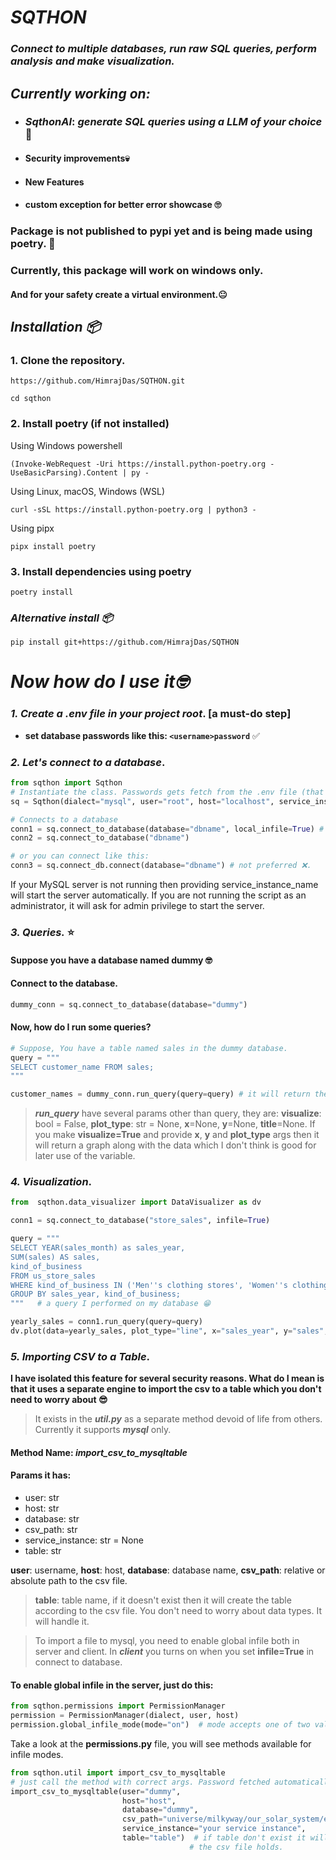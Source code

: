 # _SQTHON_


### _Connect to multiple databases, run raw SQL queries, perform analysis and make visualization._

## _Currently working on:_
- ### **_SqthonAI_**: _generate SQL queries using a LLM of your choice_ 🤖
- #### **Security improvements**💀
- #### **New Features**
- #### **custom exception for better error showcase** 🙄

### Package is not published to pypi yet and is being made using poetry. 🍕
### Currently, this package will work on windows only.
#### And for your safety create a virtual environment.😐

## _Installation 📦_

### 1. Clone the repository.
```
https://github.com/HimrajDas/SQTHON.git
```

```
cd sqthon
```

###  2. Install poetry (if not installed)
Using Windows powershell
```
(Invoke-WebRequest -Uri https://install.python-poetry.org -UseBasicParsing).Content | py -
```

Using Linux, macOS, Windows (WSL)
```
curl -sSL https://install.python-poetry.org | python3 -
```

Using pipx
```
pipx install poetry
```

### 3. Install dependencies using poetry
```
poetry install
```

### _Alternative install 📦_
`pip install git+https://github.com/HimrajDas/SQTHON`


# _Now how do I use it🤓_
### _1. Create a .env file in your project root_. [a must-do step]
   - **set database passwords like this: `<username>password`** ✅

### _2. Let's connect to a database_.
```python
from sqthon import Sqthon
# Instantiate the class. Passwords gets fetch from the .env file (that's why you have to create it)
sq = Sqthon(dialect="mysql", user="root", host="localhost", service_instance_name="MySQL service instance name")

# Connects to a database
conn1 = sq.connect_to_database(database="dbname", local_infile=True) # local_infile controls the infile settings for the client.
conn2 = sq.connect_to_database("dbname")

# or you can connect like this:
conn3 = sq.connect_db.connect(database="dbname") # not preferred ❌.
```

If your MySQL server is not running then providing service_instance_name will start the server automatically.
If you are not running the script as an administrator, it will ask for admin privilege to start the server.


### _3. Queries._ ⭐
#### Suppose you have a database named dummy 🤓
#### Connect to the database.
```python
dummy_conn = sq.connect_to_database(database="dummy")
```

#### Now, how do I run some queries?
```python
# Suppose, You have a table named sales in the dummy database.
query = """
SELECT customer_name FROM sales;
"""

customer_names = dummy_conn.run_query(query=query) # it will return the result as pandas dataframe.
```

> **_run_query_** have several params other than query, they are: **visualize**: bool = False,
                  **plot_type**: str = None,
                  **x**=None,
                  **y**=None,
                  **title**=None.
> If you make **visualize=True** and provide **x**, **y** and **plot_type** args then it will return a graph along with
> the data which I don't think is good for later use of the variable.

### _4. Visualization_.
```python
from  sqthon.data_visualizer import DataVisualizer as dv

conn1 = sq.connect_to_database("store_sales", infile=True)

query = """
SELECT YEAR(sales_month) as sales_year,
SUM(sales) AS sales,
kind_of_business
FROM us_store_sales
WHERE kind_of_business IN ('Men''s clothing stores', 'Women''s clothing stores', 'Family clothing stores')
GROUP BY sales_year, kind_of_business;
"""   # a query I performed on my database 😁

yearly_sales = conn1.run_query(query=query)
dv.plot(data=yearly_sales, plot_type="line", x="sales_year", y="sales", hue="kind_of_business")
```


### _5. Importing CSV to a Table_.
**I have isolated this feature for several security reasons. What do I mean is that it uses a separate
engine to import the csv to a table which you don't need to worry about 😎** 

> It exists in the **_util.py_** as a separate method devoid of life from others.
> Currently it supports **_mysql_** only.

#### Method Name: **_import_csv_to_mysqltable_**
#### Params it has:
* user: str        
* host: str  
* database: str
* csv_path: str
* service_instance: str = None
* table: str

**user**: username,
**host**: host,
**database**: database name, 
**csv_path**: relative or absolute path to the csv file.
>**table**: table name, if it doesn't exist then it will create the table according to the csv file.
>You don't need to worry about data types. It will handle it.

> To import a file to mysql, you need to enable global infile both in server and client. In **_client_**
> you turns on when you set **infile=True** in connect to database.

#### To enable global infile in the server, just do this:
```python
from sqthon.permissions import PermissionManager
permission = PermissionManager(dialect, user, host)
permission.global_infile_mode(mode="on")  # mode accepts one of two values only: "on" or "off"
```

Take a look at the **permissions.py** file, you will see methods available for infile modes.

```python
from sqthon.util import import_csv_to_mysqltable
# just call the method with correct args. Password fetched automatically.
import_csv_to_mysqltable(user="dummy",
                         host="host",
                         database="dummy",
                         csv_path="universe/milkyway/our_solar_system/earth",
                         service_instance="your service instance",
                         table="table")  # if table don't exist it will create it according 
                                        # the csv file holds.                       
```